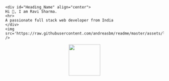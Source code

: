     
    <div id="Heading_Name" align="center">
    Hi 👋, I am Ravi Sharma.  
    <hr>
    A passionate full stack web developer from India
    </div>
    <img src='https://raw.githubusercontent.com/andreasbm/readme/master/assets/lines/colored.png' />    
    
    
<div id="header" align="center">
  <img src="https://media.giphy.com/media/M9gbBd9nbDrOTu1Mqx/giphy.gif" width="100"/>
</div>



<!--
**Ravi80595/Ravi80595** is a ✨ _special_ ✨ repository because its `README.md` (this file) appears on your GitHub profile.

Here are some ideas to get you started:

- 🔭 I’m currently working on ...
- 🌱 I’m currently learning ...
- 👯 I’m looking to collaborate on ...
- 🤔 I’m looking for help with ...
- 💬 Ask me about ...
- 📫 How to reach me: ...
- 😄 Pronouns: ...
- ⚡ Fun fact: ...
-->

